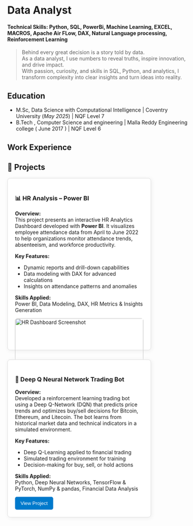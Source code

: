 # Data Analyst
#### Technical Skills: Python, SQL, PowerBi, Machine Learning, EXCEL, MACROS, Apache Air FLow, DAX, Natural Language processing, Reinforcement Learning
> Behind every great decision is a story told by data.  
> As a data analyst, I use numbers to reveal truths, inspire innovation, and drive impact.  
> With passion, curiosity, and skills in SQL, Python, and analytics, I transform complexity into clear insights and turn ideas into reality.

## Education
- M.Sc, Data Science with Computational Intelligence | Coventry University (_May 2025_)	| NQF Level 7							       		
- B.Tech , Computer Science and engineering	| Malla Reddy Engineering college ( June 2017 )	| NQF Level 6	        		

## Work Experience


## 💼 Projects

<div style="display: flex; flex-wrap: wrap; gap: 25px;">

<!-- Project 1 -->
<div style="border: 1px solid #ddd; border-radius: 8px; padding: 20px; width: 350px; box-shadow: 2px 2px 12px #eee; background-color: #fff;">
  <h3>📊 HR Analysis – Power BI</h3>
  <p><strong>Overview:</strong><br>
  This project presents an interactive HR Analytics Dashboard developed with <strong>Power BI</strong>. It visualizes employee attendance data from April to June 2022 to help organizations monitor attendance trends, absenteeism, and workforce productivity.</p>
  
  <p><strong>Key Features:</strong></p>
  <ul>
    <li>Dynamic reports and drill-down capabilities</li>
    <li>Data modeling with DAX for advanced calculations</li>
    <li>Insights on attendance patterns and anomalies</li>
  </ul>
  
  <p><strong>Skills Applied:</strong><br>
  Power BI, Data Modeling, DAX, HR Metrics & Insights Generation</p>
  
  <img src="https://github.com/user-attachments/assets/75123cb3-5c19-41e9-894c-7342dca35ca3" alt="HR Dashboard Screenshot" style="width: 100%; border-radius: 6px; margin-bottom: 10px;" />
  
  <a href="https://github.com/user-attachments/assets/b1fa2066-959b-4a23-b9bc-f5a292594351" target="_blank" style="text-decoration:none;">
    <button style="background-color:#007acc; color:#fff; border:none; padding: 10px 15px; border-radius: 5px; cursor: pointer;">View Project</button>
  </a>
</div>

<!-- Project 2 -->
<div style="border: 1px solid #ddd; border-radius: 8px; padding: 20px; width: 350px; box-shadow: 2px 2px 12px #eee; background-color: #fff;">
  <h3>🤖 Deep Q Neural Network Trading Bot</h3>
  <p><strong>Overview:</strong><br>
  Developed a reinforcement learning trading bot using a Deep Q-Network (DQN) that predicts price trends and optimizes buy/sell decisions for Bitcoin, Ethereum, and Litecoin. The bot learns from historical market data and technical indicators in a simulated environment.</p>
  
  <p><strong>Key Features:</strong></p>
  <ul>
    <li>Deep Q-Learning applied to financial trading</li>
    <li>Simulated trading environment for training</li>
    <li>Decision-making for buy, sell, or hold actions</li>
  </ul>
  
  <p><strong>Skills Applied:</strong><br>
  Python, Deep Neural Networks, TensorFlow & PyTorch, NumPy & pandas, Financial Data Analysis</p>
  
  <a href="https://github.com/taduriv/crypto-trading-dqn-agent/blob/main/README.md" target="_blank" style="text-decoration:none;">
    <button style="background-color:#007acc; color:#fff; border:none; padding: 10px 15px; border-radius: 5px; cursor: pointer;">View Project</button>
  </a>
</div>

